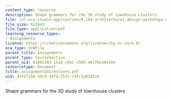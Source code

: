 ```yaml
---
content_type: resource
description: Shape grammars for the 3D study of townhouse clusters
file: /ol-ocw-studio-app/courses/4-184-architectural-design-workshops-computational-design-for-housing-spring-2002/daf2f1b65dc034fd357cc4fc3a03d316_assignment2directions.pdf
file_size: 621843
file_type: application/pdf
learning_resource_types:
- Assignments
license: https://creativecommons.org/licenses/by-nc-sa/4.0/
ocw_type: OCWFile
parent_title: Assignments
parent_type: CourseSection
parent_uid: 41801303-15ad-c6e1-c585-a61fbe10a10a
resourcetype: Document
title: assignment2directions.pdf
uid: daf2f1b6-5dc0-34fd-357c-c4fc3a03d316
---
```

Shape grammars for the 3D study of townhouse clusters